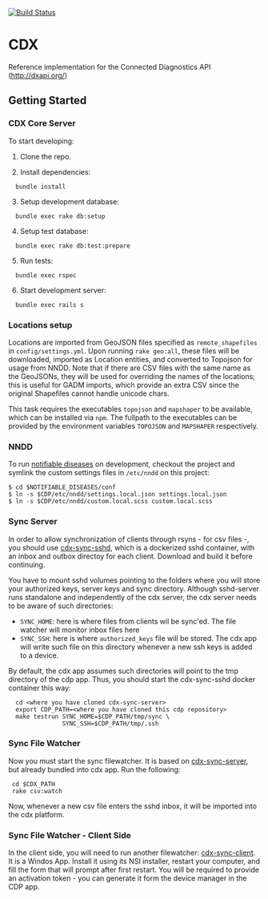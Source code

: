 [![Build Status](https://travis-ci.org/instedd/cdp.svg?branch=master)](https://travis-ci.org/instedd/cdp)

# CDX

Reference implementation for the Connected Diagnostics API (http://dxapi.org/)

## Getting Started

### CDX Core Server

To start developing:

1. Clone the repo.

2. Install dependencies:
  ```
    bundle install
  ```
3. Setup development database:
  ```
    bundle exec rake db:setup
  ```
4. Setup test database:
  ```
    bundle exec rake db:test:prepare
  ```
5. Run tests:
  ```
    bundle exec rspec
  ```
6. Start development server:
  ```
    bundle exec rails s
  ```

### Locations setup

Locations are imported from GeoJSON files specified as `remote_shapefiles` in `config/settings.yml`. Upon running `rake geo:all`, these files will be downloaded, imported as Location entities, and converted to Topojson for usage from NNDD. Note that if there are CSV files with the same name as the GeoJSONs, they will be used for overriding the names of the locations; this is useful for GADM imports, which provide an extra CSV since the original Shapefiles cannot handle unicode chars.

This task requires the executables `topojson` and `mapshaper` to be available, which can be installed via `npm`. The fullpath to the executables can be provided by the environment variables `TOPOJSON` and `MAPSHAPER` respectively.

### NNDD

To run [notifiable diseases](https://github.com/instedd/notifiable-diseases) on development, checkout the project and symlink the custom settings files in `/etc/nndd` on this project:

    $ cd $NOTIFIABLE_DISEASES/conf
    $ ln -s $CDP/etc/nndd/settings.local.json settings.local.json
    $ ln -s $CDP/etc/nndd/custom.local.scss custom.local.scss

### Sync Server

In order to allow synchronization of clients through rsyns - for csv files -, you should use [cdx-sync-sshd](https://github.com/instedd/cdx-sync-sshd), which is a dockerized sshd container, with an inbox and outbox directoy for each client. Download and build it before continuing.

You have to mount sshd volumes pointing to the folders where you will store your authorized keys, server keys and sync directory.  Although sshd-server runs standalone and independently of the cdx server, the cdx server needs to be aware of such directories:
 * ```SYNC_HOME```: here is where files from clients wil be sync'ed. The file watcher will monitor inbox files here
 * ```SYNC_SSH```: here is where ```authorized_keys``` file will be stored. The cdx app will write such file on this directory whenever a new ssh keys is added to a device.

By default, the cdx app assumes such directories will point to the tmp directory of the cdp app. Thus, you should start the cdx-sync-sshd docker container this way:

```
  cd <where you have cloned cdx-sync-server>
  export CDP_PATH=<where you have cloned this cdp repository>
  make testrun SYNC_HOME=$CDP_PATH/tmp/sync \
               SYNC_SSH=$CDP_PATH/tmp/.ssh
```

### Sync File Watcher

Now you must start the sync filewatcher. It is based on [cdx-sync-server](https://github.com/instedd/cdx-sync-server), but already bundled into cdx app. Run the following:

```
 cd $CDX_PATH
 rake csv:watch
```

Now, whenever a new csv file enters the sshd inbox, it will be imported into the cdx platform.

### Sync File Watcher - Client Side

In the client side, you will need to run another filewatcher: [cdx-sync-client](https://github.com/instedd/cdx-sync-client). It is a Windos App. Install it using its NSI installer, restart your computer, and fill the form that will prompt after first restart.  You will be required to provide an activation token - you can generate it form the device manager in the CDP app.

